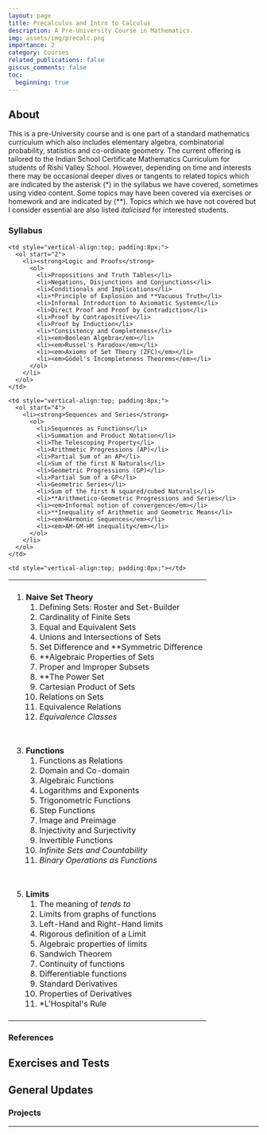 ```yaml
---
layout: page
title: Precalculus and Intro to Calculus
description: A Pre-University Course in Mathematics.
img: assets/img/precalc.png
importance: 2
category: Courses
related_publications: false
giscus_comments: false
toc:
  beginning: true
---
```


## About

This is a pre-University course and is one part of a standard mathematics curriculum which also includes elementary algebra, combinatorial probability, statistics and co-ordinate geometry. The current offering is tailored to the Indian School Certificate Mathematics Curriculum for students of Rishi Valley School. However, depending on time and interests there may be occasional deeper dives or tangents to related topics which are indicated by the asterisk (\*) in the syllabus we have covered, sometimes using video content. Some topics may have been covered via exercises or homework and are indicated by (\*\*). Topics which we have not covered but I consider essential are also listed _italicised_ for interested students.

### Syllabus

<!-- prettier-ignore -->
<table>
  <tr>
    <td style="vertical-align:top; padding:8px;">
      <ol>
        <li><strong>Naive Set Theory</strong>
          <ol>
            <li>Defining Sets: Roster and Set-Builder</li>
            <li>Cardinality of Finite Sets</li>
            <li>Equal and Equivalent Sets</li>
            <li>Unions and Intersections of Sets</li>
            <li>Set Difference and **Symmetric Difference</li>
            <li>**Algebraic Properties of Sets</li>
            <li>Proper and Improper Subsets</li>
            <li>**The Power Set</li>
            <li>Cartesian Product of Sets</li>
            <li>Relations on Sets</li>
            <li>Equivalence Relations</li>
            <li><em>Equivalence Classes</em></li>
          </ol>
        </li>
      </ol>
    </td>

    <td style="vertical-align:top; padding:8px;">
      <ol start="2">
        <li><strong>Logic and Proofs</strong>
          <ol>
            <li>Propositions and Truth Tables</li>
            <li>Negations, Disjunctions and Conjunctions</li>
            <li>Conditionals and Implications</li>
            <li>*Principle of Explosion and **Vacuous Truth</li>
            <li>Informal Introduction to Axiomatic Systems</li>
            <li>Direct Proof and Proof by Contradiction</li>
            <li>Proof by Contrapositive</li>
            <li>Proof by Induction</li>
            <li>*Consistency and Completeness</li>
            <li><em>Boolean Algebra</em></li>
            <li><em>Russel's Paradox</em></li>
            <li><em>Axioms of Set Theory (ZFC)</em></li>
            <li><em>Gödel's Incompleteness Theorems</em></li>
          </ol>
        </li>
      </ol>
    </td>

  </tr>

  <tr>
    <td style="vertical-align:top; padding:8px;">
      <ol start="3">
        <li><strong>Functions</strong>
          <ol>
            <li>Functions as Relations</li>
            <li>Domain and Co-domain</li>
            <li>Algebraic Functions</li>
            <li>Logarithms and Exponents</li>
            <li>Trigonometric Functions</li>
            <li>Step Functions</li>
            <li>Image and Preimage</li>
            <li>Injectivity and Surjectivity</li>
            <li>Invertible Functions</li>
            <li><em>Infinite Sets and Countability</em></li>
            <li><em>Binary Operations as Functions</em></li>
          </ol>
        </li>
      </ol>
    </td>

    <td style="vertical-align:top; padding:8px;">
      <ol start="4">
        <li><strong>Sequences and Series</strong>
          <ol>
            <li>Sequences as Functions</li>
            <li>Summation and Product Notation</li>
            <li>The Telescoping Property</li>
            <li>Arithmetic Progressions (AP)</li>
            <li>Partial Sum of an AP</li>
            <li>Sum of the first N Naturals</li>
            <li>Geometric Progressions (GP)</li>
            <li>Partial Sum of a GP</li>
            <li>Geometric Series</li>
            <li>Sum of the first N squared/cubed Naturals</li>
            <li>**Arithmetico-Geometric Progressions and Series</li>
            <li><em>Informal notion of convergence</em></li>
            <li>**Inequality of Arithmetic and Geometric Means</li>
            <li><em>Harmonic Sequences</em></li>
            <li><em>AM-GM-HM inequality</em></li>
          </ol>
        </li>
      </ol>
    </td>

  </tr>

  <tr>
    <td style="vertical-align:top; padding:8px;">
      <ol start="5">
        <li><strong>Limits</strong> 
          <ol>
            <li>The meaning of <em>tends to</em></li> 
            <li>Limits from graphs of functions</li>
            <li>Left-Hand and Right-Hand limits</li>  
            <li>Rigorous definition of a Limit</li>
            <li>Algebraic properties of limits</li>  
            <li>Sandwich Theorem</li> 
            <li>Continuity of functions</li> 
            <li>Differentiable functions</li> 
            <li>Standard Derivatives</li>
            <li>Properties of Derivatives</li> 
            <li>*L'Hospital's Rule</li> 
          </ol>
        </li>
      </ol>
    </td>

    <td style="vertical-align:top; padding:8px;"></td>

  </tr>
</table>

### References

## Exercises and Tests

## General Updates

### Projects

---
